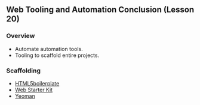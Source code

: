 ## Web Tooling and Automation Conclusion (Lesson 20)

### Overview
- Automate automation tools.
- Tooling to scaffold entire projects.

### Scaffolding
- [HTML5boilerplate](https://html5boilerplate.com/)
- [Web Starter Kit](https://developers.google.com/web/tools/starter-kit/)
- [Yeoman](http://yeoman.io/)




